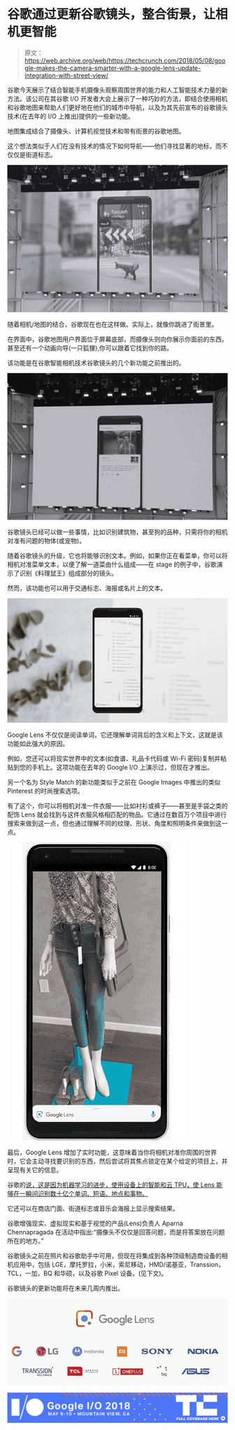 # 谷歌通过更新谷歌镜头，整合街景，让相机更智能

> 原文：<https://web.archive.org/web/https://techcrunch.com/2018/05/08/google-makes-the-camera-smarter-with-a-google-lens-update-integration-with-street-view/>

谷歌今天展示了结合智能手机摄像头观察周围世界的能力和人工智能技术力量的新方法。该公司在其谷歌 I/O 开发者大会上展示了一种巧妙的方法，即结合使用相机和谷歌地图来帮助人们更好地在他们的城市中导航，以及为其先前宣布的谷歌镜头技术(在去年的 I/O 上推出)提供的一些新功能。

地图集成结合了摄像头、计算机视觉技术和带有街景的谷歌地图。

这个想法类似于人们在没有技术的情况下如何导航——他们寻找显著的地标，而不仅仅是街道标志。

![](img/92166b9a270fd02a3c03303c5bbb7015.png)

随着相机/地图的结合，谷歌现在也在这样做。实际上，就像你跳进了街景里。

在界面中，谷歌地图用户界面位于屏幕底部，而摄像头则向你展示你面前的东西。甚至还有一个动画向导(一只狐狸),你可以跟着它找到你的路。

该功能是在谷歌智能相机技术谷歌镜头的几个新功能之前推出的。

![](img/b4fe0e44a5489c9759d629bf55eebddb.png)

谷歌镜头已经可以做一些事情，比如识别建筑物，甚至狗的品种，只需将你的相机对准有问题的物体(或宠物)。

随着谷歌镜头的升级，它也将能够识别文本。例如，如果你正在看菜单，你可以将相机对准菜单文本，以便了解一道菜由什么组成——在 stage 的例子中，谷歌演示了识别《料理鼠王》组成部分的镜头。

然而，该功能也可以用于交通标志、海报或名片上的文本。

![](img/5de1479c93c1d0cf155e99a908c88388.png)

Google Lens 不仅仅是阅读单词，它还理解单词背后的含义和上下文，这就是该功能如此强大的原因。

例如，您还可以将现实世界中的文本(如食谱、礼品卡代码或 Wi-Fi 密码)复制并粘贴到您的手机上。这项功能在去年的 Google I/O 上演示过，但现在才推出。

另一个名为 Style Match 的新功能类似于之前在 Google Images 中推出的类似 Pinterest 的时尚搜索选项。

有了这个，你可以将相机对准一件衣服——比如衬衫或裤子——甚至是手袋之类的配饰 Lens 就会找到与这件衣服风格相匹配的物品。它通过在数百万个项目中进行搜索来做到这一点，但也通过理解不同的纹理、形状、角度和照明条件来做到这一点。

![](img/3e3f431b164ea4e3a2f27be3755cdede.png)

最后，Google Lens 增加了实时功能，这意味着当你将相机对准你周围的世界时，它会主动寻找要识别的东西，然后尝试将其焦点锁定在某个给定的项目上，并呈现有关它的信息。

谷歌的[说，这是因为机器学习的进步，使用设备上的智能和云 TPU，使 Lens 能够在一瞬间识别数十亿个单词、短语、地点和事物。](https://web.archive.org/web/20230224031618/https://www.blog.google/products/google-vr/google-lens-real-time-answers-questions-about-world-around-you/)

它还可以在商店门面、街道标志或音乐会海报上显示搜索结果。

谷歌增强现实、虚拟现实和基于视觉的产品(Lens)负责人 Aparna Chennapragada 在活动中指出:“摄像头不仅仅是回答问题，而是将答案放在问题所在的地方。”

谷歌镜头之前在照片和谷歌助手中可用，但现在将集成到各种顶级制造商设备的相机应用中，包括 LGE，摩托罗拉，小米，索尼移动，HMD/诺基亚，Transsion，TCL，一加，BQ 和华硕，以及谷歌 Pixel 设备。(见下文)。

谷歌镜头的更新功能将在未来几周内推出。

![](img/be21f938cdadc4c35023edef29246525.png)

[![](img/4ba997eba0338a82f3717a24cbaab2d5.png)](https://web.archive.org/web/20230224031618/https://techcrunch.com/tag/google-i-o-2018)
